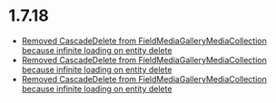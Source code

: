 # 1.7.18
- [Removed CascadeDelete from FieldMediaGalleryMediaCollection because infinite loading on entity delete](https://github.com/moori-net/MoorlFoundation/commit/a549f826)
- [Removed CascadeDelete from FieldMediaGalleryMediaCollection because infinite loading on entity delete](https://github.com/moori-net/MoorlFoundation/commit/ab082ec2)
- [Removed CascadeDelete from FieldMediaGalleryMediaCollection because infinite loading on entity delete](https://github.com/moori-net/MoorlFoundation/commit/d52b5cbe)